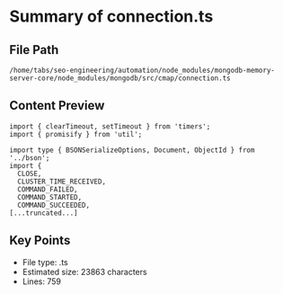 # Summary of connection.ts
  
## File Path
`/home/tabs/seo-engineering/automation/node_modules/mongodb-memory-server-core/node_modules/mongodb/src/cmap/connection.ts`

## Content Preview
```
import { clearTimeout, setTimeout } from 'timers';
import { promisify } from 'util';

import type { BSONSerializeOptions, Document, ObjectId } from '../bson';
import {
  CLOSE,
  CLUSTER_TIME_RECEIVED,
  COMMAND_FAILED,
  COMMAND_STARTED,
  COMMAND_SUCCEEDED,
[...truncated...]
```

## Key Points
- File type: .ts
- Estimated size: 23863 characters
- Lines: 759
